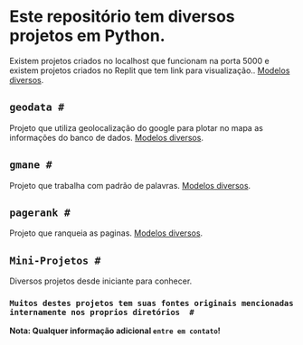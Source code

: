 # Este repositório tem diversos projetos em Python.

Existem projetos criados no localhost que funcionam na porta 5000 e existem projetos criados no Replit que tem link para visualização..  [Modelos diversos](http://localhost:5000/).

## `geodata #`
Projeto que utiliza geolocalização do google para plotar no mapa as informações do banco de dados.  [Modelos diversos](http://localhost:5000/).

## `gmane #`
Projeto que trabalha com padrão de palavras.  [Modelos diversos](http://localhost:5000/).

## `pagerank #`
Projeto que ranqueia as paginas.  [Modelos diversos](http://localhost:5000/).

## `Mini-Projetos #`
Diversos projetos desde iniciante para conhecer.  

### `Muitos destes projetos tem suas fontes originais mencionadas internamente nos proprios diretórios  #`

**Nota: Qualquer informação adicional `entre em contato`!**

